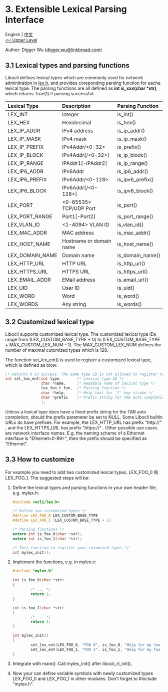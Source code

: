 # 3. Extensible Lexical Parsing Interface

English | [中文](Lexical%20Parsing.zh_CN.md)
<br>
[<< Upper Level](README.md)  

Author: Digger Wu (digger.wu@linkbroad.com)

## 3.1 Lexical types and parsing functions

Libocli defines lexical types which are commonly used for network adminitration in [lex.h](../src/lex.h), and provides coreponding parsing function for eache lexical type. The parsing functions are all defined as **int is_xxx(char *str)**, which returns True(1) if parsing successful.

| Lexical Type | Description | Parsing Function |
| :--- | :--- | :--- |
| LEX_INT | Integer | is_int() |
| LEX_HEX | Hexidecimal | is_hex() |
| LEX_IP_ADDR | IPv4 address | is_ip_addr() |
| LEX_IP_MASK | IPv4 mask | is_ip_mask() |
| LEX_IP_PREFIX | IPv4Addr/<0-32> | is_prefix() |
| LEX_IP_BLOCK | IPv4Addr[/<0-32>] | is_ip_block() |
| LEX_IP_RANGE | IPAddr1[-IPAddr2] | is_ip_range() |
| LEX_IP6_ADDR | IPv6Addr | is_ip6_addr() |
| LEX_IP6_PREFIX | IPv6Addr/<0-128> | is_ipv6_prefix() |
| LEX_IP6_BLOCK | IPv6Addr[/<0-128>] | is_ipv6_block() |
| LEX_PORT | <0-65535> TCP/UDP Port | is_port() |
| LEX_PORT_RANGE | Port1[-Port2] | is_port_range() |
| LEX_VLAN_ID | <1-4094> VLAN ID | is_vlan_id() |
| LEX_MAC_ADDR | MAC address | is_mac_addr() |
| LEX_HOST_NAME | Hostname or domain name| is_host_name() |
| LEX_DOMAIN_NAME | Domain name | is_domain_name() |
| LEX_HTTP_URL | HTTP URL | is_http_url() |
| LEX_HTTPS_URL | HTTPS URL | is_https_url() |
| LEX_EMAIL_ADDR | EMail address | is_email_url() |
| LEX_UID | User ID | is_uid() |
| LEX_WORD | Word | is_word() |
| LEX_WORDS | Any string | is_words() |

## 3.2 Customized lexical type

Libocli supports customized lexical type. The customized lexical type IDs range from (LEX_CUSTOM_BASE_TYPE + 0) to (LEX_CUSTOM_BASE_TYPE + MAX_CUSTOM_LEX_NUM - 1). The MAX_CUSTOM_LEX_NUM defines the number of maximal cutomized types which is 128.

The function set_lex_ent() is used to register a customized lexical type, which is defined as blow:
```c
/* Returns 0 on success. The same type ID is not allowed to register repeatedly */
int set_lex_ent(int type,       /* Lexical type ID */
                char *name,     /* Readable name of lexical type */
                lex_fun_t fun,  /* Parsing function */
                char *help,     /* Help text for '?' key stroke */
                char *prefix    /* Prefix string for TAB auto completion */
                );
```

Unless a lexical type does have a fixed prefix string for the TAB auto completion, should the prefix parameter be set to NULL. Some Libocli builtin URLs do have prefixes. For example, the LEX_HTTP_URL has prefix "http://" , and the LEX_HTTPS_URL has prefix "https://" . Other possible use cases are network interface names. E.g. the naming scheme of a Ethernet interface is "Ethernet<0-99>", then the prefix should be specified as "Ethernet".

## 3.3 How to customize

For example you need to add two customized lexical types, LEX_FOO_0 和 LEX_FOO_1. The suggested steps will be:

1. Define the lexical types and parsing functions in your own header file, e.g. mylex.h:
    ```c
    #include <ocli/lex.h>

    /* Define two customized types */
    #define LEX_FOO_0 LEX_CUSTOM_BASE_TYPE
    #define LEX_FOO_1 (LEX_CUSTOM_BASE_TYPE + 1)

    /* Parsing functions */
    extern int is_foo_0(char *str);
    extern int is_foo_1(char *str);

    /* Init function to register your cutomized types */
    int mylex_init();
    ```

2. Implement the functions, e.g. in mylex.c:
    ```c
    #include "mylex.h"

    int is_foo_0(char *str)
    {
            /* ... */
            return 1;
    }

    int is_foo_1(char *str)
    {
            /* ... */
            return 1;
    }

    int mylex_init()
    {
            set_lex_ent(LEX_FOO_0, "FOO 0", is_foo_0, "Help for my foo 0", NULL);
            set_lex_ent(LEX_FOO_1, "FOO 1", is_foo_1, "Help for my foo 1", NULL);
    }
    ```

3. Integrate with main(): Call mylex_init() after libocli_rl_init().
4. Now your can define variable symbols with newly customized types LEX_FOO_0 and LEX_FOO_1 in other modules. Don't forget to #include "mylex.h".

